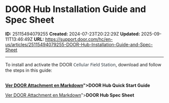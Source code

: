 # DOOR Hub Installation Guide and Spec Sheet

**ID:** 25115494079255
**Created:** 2024-07-23T20:22:29Z
**Updated:** 2025-09-11T13:46:49Z
**URL:** https://support.door.com/hc/en-us/articles/25115494079255-DOOR-Hub-Installation-Guide-and-Spec-Sheet

---

<p>To install and activate the DOOR <span style="color: #2f3941; font-family: system-ui, -apple-system, ' system-ui' , ' Segoe UI' , Roboto, Oxygen-Sans, Ubuntu, Cantarell, ' Helvetica Neue' , Arial, sans-serif; font-size: 14px; font-style: normal; font-variant-ligatures: normal; font-variant-caps: normal; font-weight: 400; letter-spacing: normal; orphans: 2; text-align: start; text-indent: 0px; text-transform: none; widows: 2; word-spacing: 0px; -webkit-text-stroke-width: 0px; white-space: nowrap; background-color: #ffffff; text-decoration-thickness: initial; text-decoration-style: initial; text-decoration-color: initial; display: inline !important; float: none;">Cellular Field Station</span>, download and follow the steps in this guide:<br><br></p>
<p><strong><span class="wysiwyg-underline"><a href="https://support.door.com/hc/article_attachments/25115422784407

> 📄 **Contenido extraído:** [Ver DOOR Attachment en Markdown](./25115422784407_DOOR_Attachment_extracted.md)">DOOR Hub Quick Start Guide</a></span></strong></p>
<p><a href="https://support.door.com/hc/article_attachments/34865745529623

> 📄 **Contenido extraído:** [Ver DOOR Attachment en Markdown](./34865745529623_DOOR_Attachment_extracted.md)"><strong><span class="wysiwyg-underline">DOOR Hub Spec Sheet</span></strong></a></p>
